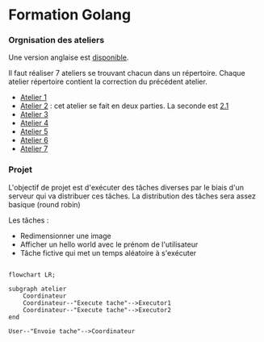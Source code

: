 # Formation Golang

### Orgnisation des ateliers

Une version anglaise est [disponible](README_en.md).

Il faut réaliser 7 ateliers se trouvant chacun dans un répertoire.
Chaque atelier répertoire contient la correction du précédent atelier.

* [Atelier 1](atelier1/README.md)
* [Atelier 2](atelier2.0/README.md) : cet atelier se fait en deux parties. La seconde est [2.1](atelier2.1/README.md) 
* [Atelier 3](atelier3/README.md)
* [Atelier 4](atelier4/README.md)
* [Atelier 5](atelier5.0/README.md)
* [Atelier 6](atelier6/README.md)
* [Atelier 7](atelier7/README.md)

### Projet

L'objectif de projet est d'exécuter des tâches diverses par le biais d'un serveur qui va distribuer ces tâches.
La distribution des tâches sera assez basique (round robin)

Les tâches : 
* Redimensionner une image
* Afficher un hello world avec le prénom de l'utilisateur
* Tâche fictive qui met un temps aléatoire à s'exécuter

```mermaid

flowchart LR;

subgraph atelier
    Coordinateur
    Coordinateur--"Execute tache"-->Executor1
    Coordinateur--"Execute tache"-->Executor2
end

User--"Envoie tache"-->Coordinateur

```